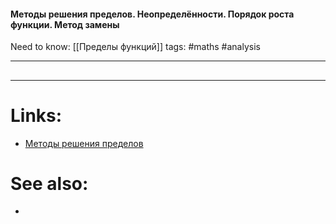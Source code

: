 #### Методы решения пределов. Неопределённости. Порядок роста функции. Метод замены

Need to know: [[Пределы функций]]
tags: #maths #analysis 

---
## 


---

# Links:
- [Методы решения пределов](http://mathprofi.ru/metody_resheniya_predelov_neopredelennosti.html)

# See also:
- 